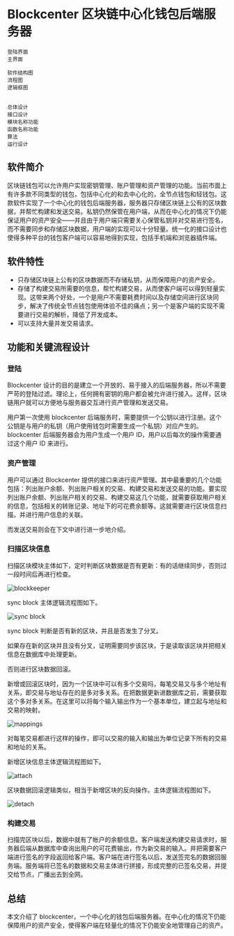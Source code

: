 # Blockcenter 区块链中心化钱包后端服务器

```
登陆界面
主界面

软件结构图
流程图
逻辑框图


总体设计
接口设计
模块名称功能
函数名称功能
算法
运行设计
```

## 软件简介

区块链钱包可以允许用户实现密钥管理、账户管理和资产管理的功能。当前市面上有许多款不同类型的钱包，包括中心化的和去中心化的，全节点钱包和轻钱包。这款软件实现了一个中心化的钱包后端服务器，服务器只存储区块链上公有的区块数据，并帮忙构建和发送交易。私钥仍然保管在用户端，从而在中心化的情况下仍能保证用户的资产安全——并且由于用户端只需要关心保管私钥并对交易进行签名，而不需要同步和存储区块数据，用户端的实现可以十分轻量。统一化的接口设计也使得多种平台的钱包客户端可以容易地得到实现，包括手机端和浏览器插件端。

## 软件特性

+ 只存储区块链上公有的区块数据而不存储私钥，从而保障用户的资产安全。
+ 存储了构建交易所需要的信息，帮忙构建交易，从而使客户端可以得到轻量实现。这带来两个好处，一个是用户不需要耗费时间以及存储空间进行区块同步，解决了传统全节点钱包使用体验不佳的痛点；另一个是客户端的实现不需要进行交易的解析，降低了开发成本。
+ 可以支持大量并发交易请求。

## 功能和关键流程设计

### 登陆

Blockcenter 设计的目的是建立一个开放的、易于接入的后端服务器，所以不需要严苛的登陆过滤。理论上，任何拥有密钥的用户都会被允许进行接入。这样，区块链用户就可以方便地与服务器交互进行资产管理和发送交易。

用户第一次使用 blockcenter 后端服务时，需要提供一个公钥以进行注册。这个公钥是与用户的私钥（用户使用钱包时需要生成一个私钥）对应产生的。blockcenter 后端服务器会为用户生成一个用户 ID，用户以后每次的操作需要通过这个用户 ID 来进行。

### 资产管理

用户可以通过 Blockcenter 提供的接口来进行资产管理。其中最重要的几个功能包括：列出账户余额、列出账户相关的交易、构建交易和发送交易的功能。要实现列出账户余额、列出账户相关的交易、构建交易这几个功能，就需要获取用户相关的信息，包括相关的转账记录、地址下的可花费余额等。这就需要进行区块信息扫描，并进行用户信息的关联。

而发送交易则会在下文中进行进一步地介绍。

### 扫描区块信息

扫描区块模块主体如下，定时判断区块数据是否有更新：有的话继续同步，否则过一段时间后再进行检查。

![blockkeeper](blockkeeper.png)


sync block 主体逻辑流程图如下。

![sync block](syncblock.png)

sync block 判断是否有新的区块，并且是否发生了分叉。

如果存在新的区块并且没有分叉，证明需要同步该区块，于是读取该区块并把相关信息在数据库中处理更新。

否则进行区块数据回滚。

新增或回滚区块时，因为一个区块中可以有多个交易吗，每笔交易又与多个地址有关系，即交易与地址存在的是多对多关系。在把数据更新进数据库之前，需要获取这个多对多关系。在这里可以将每个输入输出作为一个基本单位，建立起与地址和交易的映射。

![mappings](mappings.png)

对每笔交易都进行这样的操作，即可以交易的输入和输出为单位记录下所有的交易和地址的关系。


新增区块信息主体逻辑流程图如下。

![attach](attach.png)

区块数据回滚逻辑类似，相当于新增区块的反向操作。主体逻辑流程图如下。

![detach](detach.png)

### 构建交易

扫描完区块以后，数据中就有了帐户的余额信息。客户端发送构建交易请求时，服务器后端从数据库中查询出用户的可花费输出，作为新交易的输入。并把需要客户端进行签名的字段返回给客户端。客户端在进行签名以后，发送签完名的数据回服务端。服务端将已签名的数据和交易主体进行拼接，形成完整的已签名交易，并提交给节点，广播出去到全网。



## 总结

本文介绍了 blockcenter，一个中心化的钱包后端服务器。在中心化的情况下仍能保障用户的资产安全，使得客户端在轻量化的情况下仍能安全地管理自己的资产。


